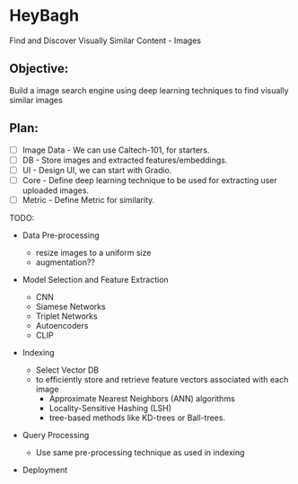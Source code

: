 # HeyBagh
Find and Discover Visually Similar Content - Images

## Objective:
Build a image search engine using deep learning techniques to find visually similar images

## Plan:
- [ ] Image Data - We can use Caltech-101, for starters.
- [ ] DB - Store images and extracted features/embeddings.
- [ ] UI - Design UI, we can start with Gradio.
- [ ] Core - Define deep learning technique to be used for extracting user uploaded images.
- [ ] Metric - Define Metric for similarity.

TODO:
- Data Pre-processing
  - resize images to a uniform size
  - augmentation??
- Model Selection and Feature Extraction
  - CNN
  - Siamese Networks
  - Triplet Networks
  - Autoencoders
  - CLIP
- Indexing
  - Select Vector DB
  - to efficiently store and retrieve feature vectors associated with each image
    - Approximate Nearest Neighbors (ANN) algorithms
    - Locality-Sensitive Hashing (LSH)
    - tree-based methods like KD-trees or Ball-trees.
- Query Processing  
  - Use same pre-processing technique as used in indexing

- Deployment
